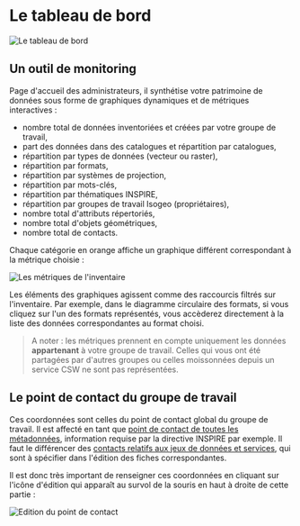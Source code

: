 # Le tableau de bord

![Le tableau de bord](/images/tdb_formats.png "Le tableau de bord d'Isogeo")

## Un outil de monitoring

Page d'accueil des administrateurs, il synthétise votre patrimoine de données sous forme de graphiques dynamiques et de métriques interactives :

* nombre total de données inventoriées et créées par votre groupe de travail,
* part des données dans des catalogues et répartition par catalogues,
* répartition par types de données (vecteur ou raster),
* répartition par formats,
* répartition par systèmes de projection,
* répartition par mots-clés,
* répartition par thématiques INSPIRE,
* répartition par groupes de travail Isogeo (propriétaires),
* nombre total d'attributs répertoriés,
* nombre total d'objets géométriques,
* nombre total de contacts.

Chaque catégorie en orange affiche un graphique différent correspondant à la métrique choisie :

![Les métriques de l'inventaire](/images/tdb_metrics.gif "Raccourcis et menus communs à tous les écrans de la plateforme")

Les éléments des graphiques agissent comme des raccourcis filtrés sur l'inventaire. Par exemple, dans le diagramme circulaire des formats, si vous cliquez sur l'un des formats représentés, vous accèderez directement à la liste des données correspondantes au format choisi.

> A noter : les métriques prennent en compte uniquement les données **appartenant** à votre groupe de travail. Celles qui vous ont été partagées par d'autres groupes ou celles moissonnées depuis un service CSW ne sont pas représentées.

## Le point de contact du groupe de travail

Ces coordonnées sont celles du point de contact global du groupe de travail. Il est affecté en tant que [point de contact de toutes les métadonnées](http://georezo.net/wiki/main/donnees/inspire/aide_a_la_saisie_des_metadonnees_inspire#point_de_contact_des_metadonnees), information requise par la directive INSPIRE par exemple.  Il faut le différencer des [contacts relatifs aux jeux de données et services](http://georezo.net/wiki/main/donnees/inspire/aide_a_la_saisie_des_metadonnees_inspire#organisations_responsables_de_l_etablissement_de_la_gestion_de_la_maintenance_et_de_la_diffusion_des_series_et_services_de_donnees_geographiques), qui sont à spécifier dans l'édition des fiches correspondantes.

Il est donc très important de renseigner ces coordonnées en cliquant sur l'icône d'édition qui apparaît au survol de la souris en haut à droite de cette partie :

![Edition du point de contact](/images/tdb_edit_contact_workgroup.gif "Editer le point de contact global du groupe de travail Isogeo")
